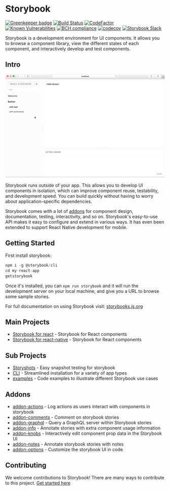 # Storybook
[![Greenkeeper badge](https://badges.greenkeeper.io/storybooks/storybook.svg)](https://greenkeeper.io/)
[![Build Status](https://travis-ci.org/storybooks/storybook.svg?branch=master)](https://travis-ci.org/storybooks/storybook)
[![CodeFactor](https://www.codefactor.io/repository/github/storybooks/storybook/badge)](https://www.codefactor.io/repository/github/storybooks/storybook)
[![Known Vulnerabilities](https://snyk.io/test/github/storybooks/storybook/8f36abfd6697e58cd76df3526b52e4b9dc894847/badge.svg)](https://snyk.io/test/github/storybooks/storybook/8f36abfd6697e58cd76df3526b52e4b9dc894847)
[![BCH compliance](https://bettercodehub.com/edge/badge/storybooks/storybook)](https://bettercodehub.com/results/storybooks/storybook) [![codecov](https://codecov.io/gh/storybooks/storybook/branch/master/graph/badge.svg)](https://codecov.io/gh/storybooks/storybook)
[![Storybook Slack](https://storybooks-slackin.herokuapp.com/badge.svg)](https://storybooks-slackin.herokuapp.com/)

Storybook is a development environment for UI components.
It allows you to browse a component library, view the different states of each component, and interactively develop and test components.

## Intro

![Storybook Screenshot](app/react/docs/demo.gif)

Storybook runs outside of your app. This allows you to develop UI components in isolation, which can improve component reuse, testability, and development speed. You can build quickly without having to worry about application-specific dependencies.

Storybook comes with a lot of [addons](https://storybooks.js.org/docs/react-storybook/addons/introduction) for component design, documentation, testing, interactivity, and so on. Storybook's easy-to-use API makes it easy to configure and extend in various ways. It has even been extended to support React Native development for mobile.

## Getting Started

First install storybook:
```js
npm i -g @storybook/cli
cd my-react-app
getstorybook
```

Once it's installed, you can `npm run storybook` and it will run the development server on your local machine, and give you a URL to browse some sample stories.

For full documentation on using Storybook visit: [storybooks.js.org](https://storybooks.js.org)

## Main Projects
- [Storybook for react](app/react) - Storybook for React components
- [Storybook for react-native](app/react-native) - Storybook for React components

## Sub Projects
- [Storyshots](lib/storyshots) - Easy snapshot testing for storybook
- [CLI](lib/cli) - Streamlined installation for a variety of app types
- [examples](examples) - Code examples to illustrate different Storybook use cases

## Addons
- [addon-actions](addons/actions/) - Log actions as users interact with components in storybook
- [addon-comments](addons/comments/) - Comment on storybook stories
- [addon-graphql](addons/graphql/) - Query a GraphQL server within Storybook stories
- [addon-info](addons/info/) - Annotate stories with extra component usage information
- [addon-knobs](addons/knobs/) - Interactively edit component prop data in the Storybook UI
- [addon-notes](addons/notes/) - Annotate storybook stories with notes
- [addon-options](addons/options/) - Customize the storybook UI in code

## Contributing

We welcome contributions to Storybook! There are many ways to contribute to
this project. [Get started here](CONTRIBUTING.md)
